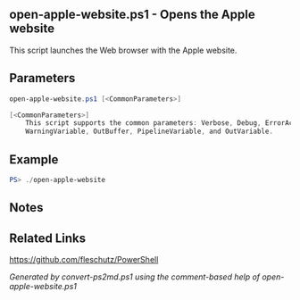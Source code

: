 ## open-apple-website.ps1 - Opens the Apple website

This script launches the Web browser with the Apple website.

## Parameters
```powershell
open-apple-website.ps1 [<CommonParameters>]

[<CommonParameters>]
    This script supports the common parameters: Verbose, Debug, ErrorAction, ErrorVariable, WarningAction, 
    WarningVariable, OutBuffer, PipelineVariable, and OutVariable.
```

## Example
```powershell
PS> ./open-apple-website

```

## Notes

## Related Links
https://github.com/fleschutz/PowerShell

*Generated by convert-ps2md.ps1 using the comment-based help of open-apple-website.ps1*
